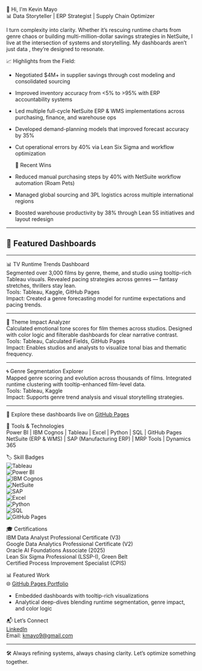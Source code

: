 👋 Hi, I'm Kevin Mayo  
📊 Data Storyteller | ERP Strategist | Supply Chain Optimizer

I turn complexity into clarity. Whether it’s rescuing runtime charts from genre chaos or building multi-million-dollar savings strategies in NetSuite, I live at the intersection of systems and storytelling. My dashboards aren’t just data , they’re designed to resonate.

📈 Highlights from the Field:
- Negotiated $4M+ in supplier savings through cost modeling and consolidated sourcing  
- Improved inventory accuracy from <5% to >95% with ERP accountability systems  
- Led multiple full-cycle NetSuite ERP & WMS implementations across purchasing, finance, and warehouse ops  
- Developed demand-planning models that improved forecast accuracy by 35%  
- Cut operational errors by 40% via Lean Six Sigma and workflow optimization

  📌 Recent Wins
- Reduced manual purchasing steps by 40% with NetSuite workflow automation (Roam Pets)
- Managed global sourcing and 3PL logistics across multiple international regions
- Boosted warehouse productivity by 38% through Lean 5S initiatives and layout redesign

---

## 🎯 Featured Dashboards

---

📊 TV Runtime Trends Dashboard  
Segmented over 3,000 films by genre, theme, and studio using tooltip-rich Tableau visuals. Revealed pacing strategies across genres — fantasy stretches, thrillers stay lean.  
Tools: Tableau, Kaggle, GitHub Pages  
Impact: Created a genre forecasting model for runtime expectations and pacing trends.

---

🧠 Theme Impact Analyzer  
Calculated emotional tone scores for film themes across studios. Designed with color logic and filterable dashboards for clear narrative contrast.  
Tools: Tableau, Calculated Fields, GitHub Pages  
Impact: Enables studios and analysts to visualize tonal bias and thematic frequency.

---

🌀 Genre Segmentation Explorer  
Mapped genre scoring and evolution across thousands of films. Integrated runtime clustering with tooltip-enhanced film-level data.  
Tools: Tableau, Kaggle  
Impact: Supports genre trend analysis and visual storytelling strategies.

---

🔎 Explore these dashboards live on [GitHub Pages](https://kmayo9.github.io/)






🔧 Tools & Technologies  
Power BI | IBM Cognos | Tableau | Excel | Python | SQL | GitHub Pages  
NetSuite (ERP & WMS) | SAP (Manufacturing ERP) | MRP Tools | Dynamics 365 


🏷️ Skill Badges  
![Tableau](https://img.shields.io/badge/Tableau-Dashboard_Design-blue?style=for-the-badge&logo=tableau&logoColor=white)  
![Power BI](https://img.shields.io/badge/Power_BI-Visual_Analytics-yellow?style=for-the-badge&logo=powerbi&logoColor=black)  
![IBM Cognos](https://img.shields.io/badge/IBM_Cognos-BI_Tools-lightgrey?style=for-the-badge&logo=ibm&logoColor=black)  
![NetSuite](https://img.shields.io/badge/NetSuite-ERP_%26_WMS_Strategy-green?style=for-the-badge&logo=oracle&logoColor=white)  
![SAP](https://img.shields.io/badge/SAP-Manufacturing_Systems-blue?style=for-the-badge&logo=sap&logoColor=white)  
![Excel](https://img.shields.io/badge/Excel-Data_Modeling-brightgreen?style=for-the-badge&logo=microsoft-excel&logoColor=white)  
![Python](https://img.shields.io/badge/Python-Data_Cleaning-blueviolet?style=for-the-badge&logo=python&logoColor=white)  
![SQL](https://img.shields.io/badge/SQL-Query_Optimization-red?style=for-the-badge&logo=mysql&logoColor=white)  
![GitHub Pages](https://img.shields.io/badge/GitHub_Pages-Portfolio_Design-black?style=for-the-badge&logo=github&logoColor=white)

🎓 Certifications  
IBM Data Analyst Professional Certificate (V3)  
Google Data Analytics Professional Certificate (V2)  
Oracle AI Foundations Associate (2025)  
Lean Six Sigma Professional (LSSP-I), Green Belt  
Certified Process Improvement Specialist (CPIS)  
  

📊 Featured Work  
🌐 [GitHub Pages Portfolio](https://kmayo9.github.io)  
- Embedded dashboards with tooltip-rich visualizations  
- Analytical deep-dives blending runtime segmentation, genre impact, and color logic

📬 Let’s Connect  
[LinkedIn](https://www.linkedin.com/in/k-mayo)  
Email: kmayo9@gmail.com

---

🛠️ Always refining systems, always chasing clarity. Let’s optimize something together.

